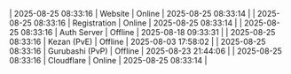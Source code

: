| 2025-08-25 08:33:16 | Website | Online | 2025-08-25 08:33:14 |
| 2025-08-25 08:33:16 | Registration | Online | 2025-08-25 08:33:14 |
| 2025-08-25 08:33:16 | Auth Server | Offline | 2025-08-18 09:33:31 |
| 2025-08-25 08:33:16 | Kezan (PvE) | Offline | 2025-08-03 17:58:02 |
| 2025-08-25 08:33:16 | Gurubashi (PvP) | Offline | 2025-08-23 21:44:06 |
| 2025-08-25 08:33:16 | Cloudflare | Online | 2025-08-25 08:33:14 |
